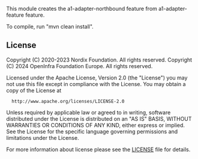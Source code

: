 This module creates the a1-adapter-northbound feature from a1-adapter-feature feature.

To compile, run "mvn clean install".

## License

Copyright (C) 2020-2023 Nordix Foundation. All rights reserved.
Copyright (C) 2024 OpenInfra Foundation Europe. All rights reserved.

Licensed under the Apache License, Version 2.0 (the "License")
you may not use this file except in compliance with the License.
You may obtain a copy of the License at

      http://www.apache.org/licenses/LICENSE-2.0

Unless required by applicable law or agreed to in writing, software
distributed under the License is distributed on an "AS IS" BASIS,
WITHOUT WARRANTIES OR CONDITIONS OF ANY KIND, either express or implied.
See the License for the specific language governing permissions and
limitations under the License.

For more information about license please see the [LICENSE](LICENSE.txt) file for details.

